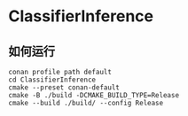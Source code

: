 # ClassifierInference
## 如何运行
```
conan profile path default
cd ClassifierInference
cmake --preset conan-default
cmake -B ./build -DCMAKE_BUILD_TYPE=Release
cmake --build ./build/ --config Release
```

